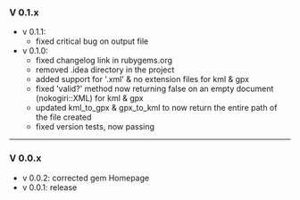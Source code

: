### V 0.1.x
- v 0.1.1:
  - fixed critical bug on output file
- v 0.1.0: 
  - fixed changelog link in rubygems.org
  - removed .idea directory in the project
  - added support for '.xml' & no extension files for kml & gpx
  - fixed 'valid?' method now returning false on an empty document (nokogiri::XML) for kml & gpx
  - updated kml_to_gpx & gpx_to_kml to now return the entire path of the file created
  - fixed version tests, now passing
---
  ### V 0.0.x
- v 0.0.2: corrected gem Homepage
- v 0.0.1: release